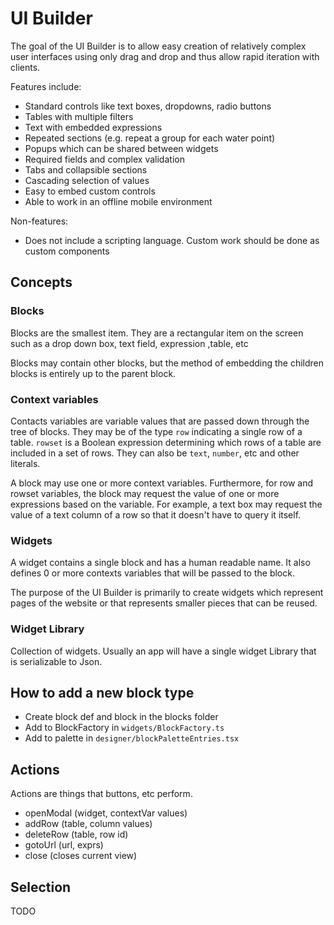 # UI Builder

The goal of the UI Builder is to allow easy creation of relatively complex user interfaces using only drag and drop and thus
allow rapid iteration with clients.

Features include:

- Standard controls like text boxes, dropdowns, radio buttons
- Tables with multiple filters 
- Text with embedded expressions
- Repeated sections (e.g. repeat a group for each water point)
- Popups which can be shared between widgets
- Required fields and complex validation
- Tabs and collapsible sections
- Cascading selection of values
- Easy to embed custom controls
- Able to work in an offline mobile environment

Non-features:

- Does not include a scripting language. Custom work should be done as custom components

## Concepts

### Blocks

Blocks are the smallest item. They are a rectangular item on the screen such as a drop down box, text field, expression ,table, etc

Blocks may contain other blocks, but the method of embedding the children blocks is entirely up to the parent block.

### Context variables

Contacts variables are variable values that are passed down through the tree of blocks. They may be of the type `row` indicating a single 
row of a table. `rowset` is a Boolean expression determining which rows of a table are included in a set of rows. They can also be `text`,
`number`, etc and other literals.

A block may use one or more context variables. Furthermore, for row and rowset variables, the block may request the value of one or more
expressions based on the variable. For example, a text box may request the value of a text column of a row so that it doesn't have to query
it itself.

### Widgets

A widget contains a single block and has a human readable name. It also defines 0 or more contexts variables that will be passed to the block.

The purpose of the UI Builder is primarily to create widgets which represent pages of the website or that represents smaller pieces that can be reused.

### Widget Library

Collection of widgets. Usually an app will have a single widget Library that is serializable to Json.

## How to add a new block type

- Create block def and block in the blocks folder
- Add to BlockFactory in `widgets/BlockFactory.ts`
- Add to palette in `designer/blockPaletteEntries.tsx`

## Actions

Actions are things that buttons, etc perform.

- openModal (widget, contextVar values)
- addRow (table, column values)
- deleteRow (table, row id)
- gotoUrl (url, exprs)
- close (closes current view)

## Selection

TODO
